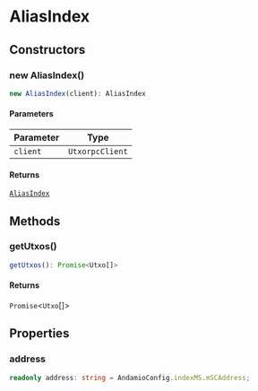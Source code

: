 # AliasIndex

## Constructors

### new AliasIndex()

```ts
new AliasIndex(client): AliasIndex
```

#### Parameters

| Parameter | Type |
| ------ | ------ |
| `client` | `UtxorpcClient` |

#### Returns

[`AliasIndex`](AliasIndex.md)

## Methods

### getUtxos()

```ts
getUtxos(): Promise<Utxo[]>
```

#### Returns

`Promise`\<`Utxo`[]\>

## Properties

### address

```ts
readonly address: string = AndamioConfig.indexMS.mSCAddress;
```
